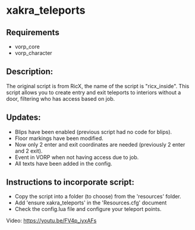 # xakra_teleports
## Requirements
- vorp_core
- vorp_character

## Description:
The original script is from RicX, the name of the script is "ricx_inside". This script allows you to create entry and exit teleports to interiors without a door, filtering who has access based on job.

## Updates:
- Blips have been enabled (previous script had no code for blips).
- Floor markings have been modified.
- Now only 2 enter and exit coordinates are needed (previously 2 enter and 2 exit).
- Event in VORP when not having access due to job.
- All texts have been added in the config.

## Instructions to incorporate script:
- Copy the script into a folder (to choose) from the 'resources' folder.
- Add 'ensure xakra_teleports' in the 'Resources.cfg' document
- Check the config.lua file and configure your teleport points.

Video:
https://youtu.be/FV4p_iyxAFs